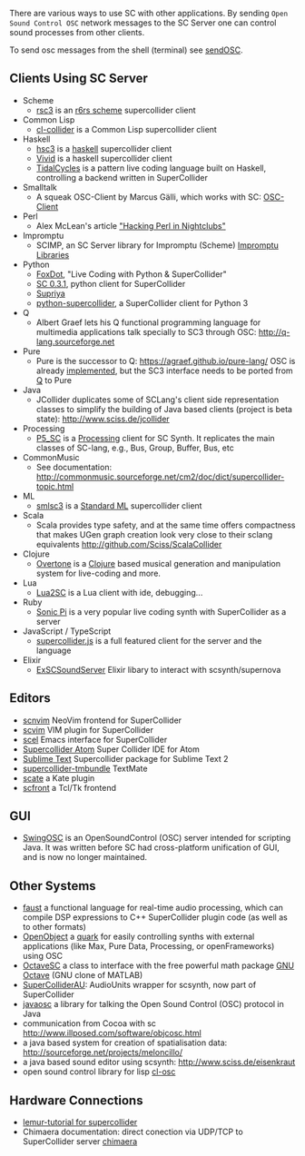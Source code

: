There are various ways to use SC with other applications. By sending `Open Sound Control OSC` network messages to the SC Server one can control sound processes from other clients.

To send osc messages from the shell (terminal) see [sendOSC](http://cnmat.org/OpenSoundControl/clients/sendOSC.html).

## Clients Using SC Server

- Scheme
  - [rsc3](http://slavepianos.org/rd/?t=rsc3) is an [r6rs scheme](http://www.r6rs.org/) supercollider client
- Common Lisp
  - [cl-collider](https://github.com/byulparan/cl-collider) is a Common Lisp supercollider client
- Haskell
  - [hsc3](http://www.slavepianos.org/rd/?t=hsc3) is a [haskell](http://www.haskell.org) supercollider client
  - [Vivid](http://www.vivid-synth.com/) is a haskell supercollider client
  - [TidalCycles](http://tidalcycles.org/) is a pattern live coding language built on Haskell, controlling a backend written in SuperCollider
- Smalltalk
  - A squeak OSC-Client by Marcus Gälli, which works with SC:
    [OSC-Client](http://map1.squeakfoundation.org/sm/accountbyid/13fa7a75-1e76-471e-8f42-b676f4d8e373/package/61f807be-83a3-4944-bfa1-686ddac7153c)
- Perl
  - Alex McLean's article ["Hacking Perl in Nightclubs"](http://www.perl.com/pub/a/2004/08/31/livecode.html)
- Impromptu
  - SCIMP, an SC Server library for Impromptu (Scheme) [Impromptu Libraries](http://impromptu.moso.com.au/libs.html)
- Python
  - [FoxDot](https://foxdot.org/), "Live Coding with Python & SuperCollider"
  - [SC 0.3.1](https://pypi.python.org/pypi/SC/0.3.1), python client for SuperCollider
  - [Supriya](https://github.com/josiah-wolf-oberholtzer/supriya)
  - [python-supercollider](https://github.com/ideoforms/python-supercollider), a SuperCollider client for Python 3 
- Q
  - Albert Graef lets his Q functional programming language for multimedia applications talk specially to SC3 through OSC:
    http://q-lang.sourceforge.net
- Pure
  - Pure is the successor to Q: https://agraef.github.io/pure-lang/ 
  OSC is already [implemented](http://code.google.com/p/pure-lang/wiki/Addons#pure-liblo), but the SC3 interface needs to be ported from [Q](http://q-lang.sourceforge.net/addons.html) to Pure
- Java
  - JCollider duplicates some of SCLang's client side representation classes to simplify the building of Java based clients (project is beta state): http://www.sciss.de/jcollider
- Processing
  - [P5_SC](http://www.erase.net/projects/processing-sc/) is a [Processing](http://processing.org/) client for SC Synth. It replicates the main classes of SC-lang, e.g., Bus, Group, Buffer, Bus, etc
- CommonMusic
  - See documentation: http://commonmusic.sourceforge.net/cm2/doc/dict/supercollider-topic.html
- ML
  - [smlsc3](http://www.slavepianos.org/rd/?t=smlsc3) is a [Standard ML](http://standardml.org/) supercollider client
- Scala
  - Scala provides type safety, and at the same time offers compactness that makes UGen graph creation look very close to their sclang equivalents
    http://github.com/Sciss/ScalaCollider
- Clojure
  - [Overtone](https://overtone.github.io/) is a [Clojure](http://clojure.org/) based musical generation and
    manipulation system for live-coding and more.
- Lua
  - [Lua2SC](https://github.com/sonoro1234/Lua2SC) is a Lua client with ide, debugging...
- Ruby
  - [Sonic Pi](http://sonic-pi.net/) is a very popular live coding synth with SuperCollider as a server
- JavaScript / TypeScript
  - [supercollider.js](https://crucialfelix.github.io/supercolliderjs/) is a full featured client for the server and the language
- Elixir
  - [ExSCSoundServer](https://github.com/olafklingt/sc_ex_scsoundserver) Elixir libary to interact with scsynth/supernova


## Editors

- [scnvim](https://github.com/davidgranstrom/scnvim) NeoVim frontend for SuperCollider
- [scvim](https://github.com/supercollider/scvim) VIM plugin for SuperCollider
- [scel](https://github.com/supercollider/scel) Emacs interface for SuperCollider
- [Supercollider Atom](https://atom.io/packages/supercollider) Super Collider IDE for Atom
- [Sublime Text](https://github.com/geoffroymontel/supercollider-package-for-sublime-text) Supercollider package for Sublime Text 2
- [supercollider-tmbundle](http://github.com/rfwatson/supercollider-tmbundle) TextMate
- [scate](http://github.com/jleben/Scate) a Kate plugin
- [scfront](http://aug.ment.org/scfront) a Tcl/Tk frontend


## GUI

- [SwingOSC]() is an OpenSoundControl (OSC) server intended for scripting Java. It was written before SC had cross-platform unification of GUI, and is now no longer maintained.


## Other Systems

- [faust](http://faust.grame.fr/) a functional language for real-time audio processing, which can compile DSP expressions to C++ SuperCollider plugin code (as well as to other formats)
- [OpenObject](http://www.fredrikolofsson.com/f0blog/?q=node/401) a [quark](https://github.com/supercollider-quarks/quarks) for easily controlling synths with external applications (like Max, Pure Data, Processing, or openFrameworks) using OSC
- [OctaveSC](http://www.sonification.de/projects/sc3/index.shtml) a class to interface with the free powerful math
  package [GNU Octave](https://www.gnu.org/software/octave/) (GNU clone of MATLAB)
- [SuperColliderAU](http://doc.sccode.org/Guides/SuperColliderAU.html): AudioUnits wrapper for scsynth, now part of SuperCollider
- [javaosc](http://www.illposed.com/software/javaosc.html) a library for talking the Open Sound Control (OSC) protocol in Java
- communication from Cocoa with sc http://www.illposed.com/software/objcosc.html
- a java based system for creation of spatialisation data: http://sourceforge.net/projects/meloncillo/
- a java based sound editor using scsynth: http://www.sciss.de/eisenkraut
- open sound control library for lisp [cl-osc](http://fo.am/darcs/osc/)


## Hardware Connections

- [lemur-tutorial for supercollider](http://www.jazzmutant.com/workshop_tutorialslist.php?id=supercollider)
- Chimaera documentation: direct conection via UDP/TCP to SuperCollider server [chimaera](http://open-music-kontrollers.ch/chimaera/usage/#supercollider)